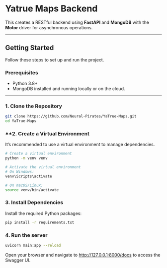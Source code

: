 # **Yatrue Maps Backend**

This creates a RESTful backend using **FastAPI** and **MongoDB** with the **Motor** driver for asynchronous operations.

---

## **Getting Started**

Follow these steps to set up and run the project.

### **Prerequisites**

- Python 3.8+
- MongoDB installed and running locally or on the cloud.

---

### **1. Clone the Repository**

```bash
git clone https://github.com/Neural-Pirates/YaTrue-Maps.git
cd YaTrue-Maps
```

### \*\*2. Create a Virtual Environment

It’s recommended to use a virtual environment to manage dependencies.

```bash
# Create a virtual environment
python -m venv venv

# Activate the virtual environment
# On Windows:
venv\Scripts\activate

# On macOS/Linux:
source venv/bin/activate
```

### **3. Install Dependencies**

Install the required Python packages:

```bash
pip install -r requirements.txt
```

### **4. Run the server**

```bash
uvicorn main:app --reload
```

Open your browser and navigate to http://127.0.0.1:8000/docs to access the Swagger UI.
